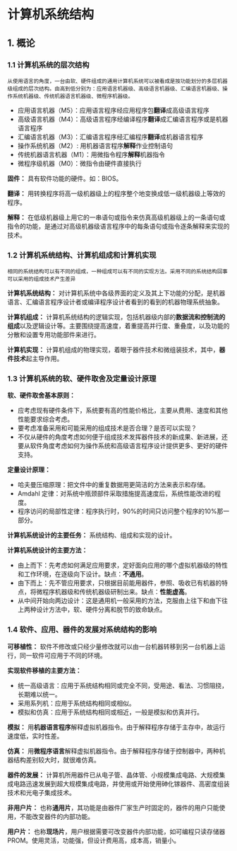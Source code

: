 # 计算机系统结构
## 1. 概论
### 1.1 计算机系统的层次结构

`
从使用语言的角度，一台由软、硬件组成的通用计算机系统可以被看成是按功能划分的多层机器级组成的层次结构。由高到低分别为：应用语言机器级、高级语言机器级、汇编语言机器级、操作系统机器级、传统机器语言机器级、微程序机器级。
`

* 应用语言机器（M5）：应用语言程序经应用程序包**翻译**成高级语言程序
* 高级语言机器（M4）：高级语言程序经编译程序**翻译**成汇编语言程序或是机器语言程序
* 汇编语言机器（M3）：汇编语言程序经汇编程序**翻译**成机器语言程序
* 操作系统机器（M2）: 用机器语言程序**解释**作业控制语句
* 传统机器语言机器（M1）：用微指令程序**解释**机器指令
* 微程序级机器（M0）：微指令由硬件直接执行


**固件：** 具有软件功能的硬件。如：BIOS。

**翻译：** 用转换程序将高一级机器级上的程序整个地变换成低一级机器级上等效的程序。

**解释：** 在低级机器级上用它的一串语句或指令来仿真高级机器级上的一条语句或指令的功能，是通过对高级机器级语言程序中的每条语句或指令逐条解释来实现的技术。
### 1.2 计算机系统结构、计算机组成和计算机实现
`
相同的系统结构可以有不同的组成，一种组成可以有不同的实现方法。采用不同的系统结构回事可以采用的组成技术产生差异
`

**计算机系统结构：** 对计算机系统中各级界面的定义及其上下功能的分配，是机器语言、汇编语言程序设计者或编译程序设计者看到的看到的机器物理系统抽象。

**计算机组成：** 计算机系统结构的逻辑实现，包括机器级内部的**数据流和控制流的组成**以及逻辑设计等。主要围绕提高速度，着重提高并行度、重叠度，以及功能的分散和设置专用功能部件来进行。

**计算机实现：** 计算机组成的物理实现，着眼于器件技术和微组装技术，其中，**器件技术**起主导作用。

### 1.3 计算机系统的软、硬件取舍及定量设计原理

**软、硬件取舍基本原则：**

* 应考虑现有硬件条件下，系统要有高的性能价格比，主要从费用、速度和其他性能要求综合考虑。
* 要考虑准备采用和可能采用的组成技术是否合理？是否可以实现？
* 不仅从硬件的角度考虑如何便于组成技术发挥器件技术的新成果、新进展，还要从软件角度考虑如何为操作系统和高级语言程序设计提供更多、更好的硬件支持。

**定量设计原理：**

* 哈夫曼压缩原理：把文件中的重复数据用更简洁的方法来表示和存储。
* Amdahl 定律：对系统中瓶颈部件采取措施提高速度后，系统性能改进的程度。
* 程序访问的局部性定律：程序执行时，90%的时间只访问整个程序的10%那一部分。

**计算机系统设计的主要任务：** 系统结构、组成和实现的设计。

**计算机系统设计的主要方法：**

* 由上而下：先考虑如何满足应用要求，定好面向应用的哪个虚拟机器级的特性和工作环境，在逐级向下设计。缺点：**不通用**。
* 由下而上：先不管应用要求，只根据目前能用器件，参照、吸收已有机器的特点，将微程序机器级和传统机器级研制出来。缺点：**性能虚高**。
* 从中间开始向两边设计：这是通用机一般采用的方法，克服由上往下和由下往上两种设计方法中，软、硬件分离和脱节的致命缺点。

### 1.4 软件、应用、器件的发展对系统结构的影响

**可移植性：** 软件不修改或只经少量修改就可以由一台机器转移到另一台机器上运行，同一软件可应用于不同的环境。

**实现软件移植的主要方法：**

* 统一高级语言：应用于系统结构相同或完全不同，受用途、看法、习惯阻挠，长期难以统一。
* 采用系列机：应用于系统结构相同或相似。
* 模拟和仿真：应用于系统结构相同或相近，一般是模拟和仿真并行。

**模拟：** 用**机器语言程序**解释虚拟机器指令。由于解释程序存储于主存中，故运行速度低，实时性差。

**仿真：** 用**微程序语言**解释虚拟机器指令。由于解释程序存储于控制器中，两种机器结构差别较大时，就很难仿真。

**器件的发展：** 计算机所用器件已从电子管、晶体管、小规模集成电路、大规模集成电路迅速发展到超大规模集成电路，并使用或开始使用砷化镓器件、高密度组装技术和光电子集成技术。

**非用户片：** 也称**通用片**，其功能是由器件厂家生产时固定的，器件的用户只能使用，不能改变器件的内部功能。

**用户片：** 也称**现场片**，用户根据需要可改变器件内部功能，如可编程只读存储器PROM。使用灵活，功能强，但设计费用高，成本高，销量小。

